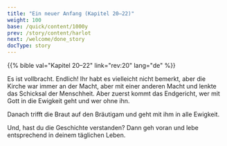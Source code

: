 ```yaml
---
title: "Ein neuer Anfang (Kapitel 20–22)"
weight: 100
base: /quick/content/1000y
prev: /story/content/harlot
next: /welcome/done_story
docType: story
---
```


{{% bible val="Kapitel 20–22" link="rev:20" lang="de" %}}

<a name="a287"></a>
Es ist vollbracht. Endlich! Ihr habt es vielleicht nicht bemerkt, aber die Kirche war immer an der Macht, aber mit einer anderen Macht und lenkte das Schicksal der Menschheit. Aber zuerst kommt das Endgericht, wer mit Gott in die Ewigkeit geht und wer ohne ihn.

Danach trifft die Braut auf den Bräutigam und geht mit ihm in alle Ewigkeit.

Und, hast du die Geschichte verstanden? Dann geh voran und lebe entsprechend in deinem täglichen Leben.

